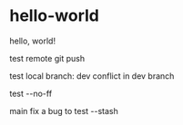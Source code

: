 # hello-world

hello, world!

test remote git push

test local branch: dev conflict in dev branch

test --no-ff

main fix a bug to test --stash

